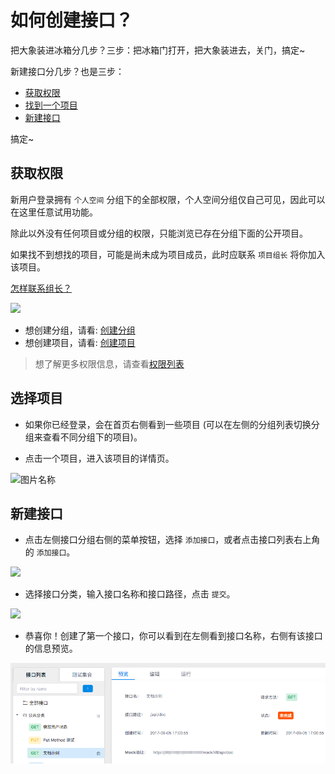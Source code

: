 # 如何创建接口？

把大象装进冰箱分几步？三步：把冰箱门打开，把大象装进去，关门，搞定~

新建接口分几步？也是三步：

* [获取权限](#获取权限)
* [找到一个项目](#选择项目)
* [新建接口](#新建接口)

搞定~


## 获取权限

新用户登录拥有 `个人空间` 分组下的全部权限，个人空间分组仅自己可见，因此可以在这里任意试用功能。

除此以外没有任何项目或分组的权限，只能浏览已存在分组下面的公开项目。

如果找不到想找的项目，可能是尚未成为项目成员，此时应联系 `项目组长` 将你加入该项目。

[怎样联系组长？](./qa.md#Q__怎样联系组长？)

<img src="./images/usage/manage_ask.png" />

- 想创建分组，请看: [创建分组](./manage.md#创建分组)
- 想创建项目，请看: [创建项目](./manage.md#创建项目)

> 想了解更多权限信息，请查看[权限列表](./manage#权限列表)

## 选择项目

- 如果你已经登录，会在首页右侧看到一些项目 (可以在左侧的分组列表切换分组来查看不同分组下的项目)。

- 点击一个项目，进入该项目的详情页。

<img src="./images/project_list.png" width = "800" style="margin:0px auto;display:block;" alt="图片名称" align=center />

## 新建接口

- 点击左侧接口分组右侧的菜单按钮，选择 `添加接口`，或者点击接口列表右上角的 `添加接口`。

<img src="./images/usage/api_add_btn.png" />

- 选择接口分类，输入接口名称和接口路径，点击 `提交`。

<img src="./images/usage/api_add_panel.png" />

- 恭喜你！创建了第一个接口，你可以看到在左侧看到接口名称，右侧有该接口的信息预览。

<img src="./images/usage/api_res.png" />
